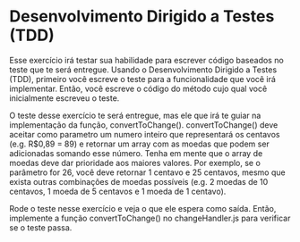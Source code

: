# Desenvolvimento Dirigido a Testes (TDD)
Esse exercício irá testar sua habilidade para escrever código baseados no teste que te será entregue. Usando o Desenvolvimento Dirigido a Testes (TDD), primeiro você escreve o teste para a funcionalidade que você irá implementar. Então, você escreve o código do método cujo qual você inicialmente escreveu o teste.

O teste desse exercício te será entregue, mas ele que irá te guiar na implementação da função, convertToChange(). convertToChange() deve aceitar como parametro um numero inteiro que representará os centavos (e.g. R$0,89 = 89) e retornar um array com as moedas que podem ser adicionadas somando esse número. Tenha em mente que o array de moedas deve dar prioridade aos maiores valores. Por exemplo, se o parâmetro for 26, você deve retornar 1 centavo e 25 centavos, mesmo que exista outras combinações de moedas possíveis (e.g. 2 moedas de 10 centavos, 1 moeda de 5 centavos e 1 moeda de 1 centavo).

Rode o teste nesse exercício e veja o que ele espera como saída. Então, implemente a função convertToChange() no changeHandler.js para verificar se o teste passa.
